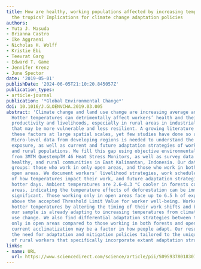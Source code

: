 ```yaml
---
title: How are healthy, working populations affected by increasing temperatures in
  the tropics? Implications for climate change adaptation policies
authors:
- Yuta J. Masuda
- Brianna Castro
- Ike Aggraeni
- Nicholas H. Wolff
- Kristie Ebi
- Teevrat Garg
- Edward T. Game
- Jennifer Krenz
- June Spector
date: '2019-05-01'
publishDate: '2024-06-05T21:10:20.845057Z'
publication_types:
- article-journal
publication: '*Global Environmental Change*'
doi: 10.1016/J.GLOENVCHA.2019.03.005
abstract: 'Climate change and land use change are increasing average and extreme temperatures.
  Hotter temperatures can detrimentally affect workers’ health and their economic
  productivity and livelihoods, especially in rural areas in industrializing countries
  that may be more vulnerable and less resilient. A growing literature has examined
  these factors at large spatial scales, yet few studies have done so at finer scales.
  Micro-level data from developing regions is needed to understand the extent of heat
  exposure, as well as current and future adaptation strategies of working, healthy,
  and rural populations. We fill this gap using objective environmental measurements
  from 3MTM QuestempTM 46 Heat Stress Monitors, as well as survey data from working,
  healthy, and rural communities in East Kalimantan, Indonesia. Our data contain two
  groups: those who work in only open areas, and those who work in both forests and
  open areas. We document workers’ livelihood strategies, work schedules, perceptions
  of how temperatures impact their work, and future adaptation strategies for even
  hotter days. Ambient temperatures are 2.6–8.3 °C cooler in forests compared to open
  areas, indicating the temperature effects of deforestation can be immediate and
  significant. Those working only in open areas face up to 6.5 h of exposure to temperatures
  above the accepted Threshold Limit Value for worker well-being. Workers adapt to
  hotter temperatures by altering the timing of their work shifts and breaks, indicating
  our sample is already adapting to increasing temperatures from climate and land
  use change. We also find differential adaptation strategies between those working
  only in open areas compared to those working in both forests and open areas, suggesting
  current acclimatization may be a factor in how people adapt. Our results suggest
  the need for adaptation and mitigation policies tailored to the unique constraints
  of rural workers that specifically incorporate extant adaptation strategies.'
links:
- name: URL
  url: https://www.sciencedirect.com/science/article/pii/S095937801830788X
---
```

